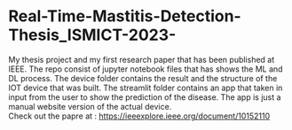 # Real-Time-Mastitis-Detection-Thesis_ISMICT-2023-
My thesis project and my first research paper that has been published at IEEE. The repo consist of jupyter notebook files that has shows the ML and DL process. The device folder contains the result and the structure of the IOT device that was built. The streamlit folder contains an app that taken in input from the user to show the prediction of the disease. The app is just a manual website version of the actual device.
<br>
Check out the papre at :
https://ieeexplore.ieee.org/document/10152110

